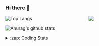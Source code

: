 ### Hi there 👋

<!--
**tao8687/tao8687** is a ✨ _special_ ✨ repository because its `README.md` (this file) appears on your GitHub profile.

Here are some ideas to get you started:

- 🔭 I’m currently working on ...
- 🌱 I’m currently learning ...
- 👯 I’m looking to collaborate on ...
- 🤔 I’m looking for help with ...
- 💬 Ask me about ...
- 📫 How to reach me: ...
- 😄 Pronouns: ...
- ⚡ Fun fact: ...
-->

<img align='right' src="https://media.giphy.com/media/M9gbBd9nbDrOTu1Mqx/giphy.gif" width="240">

  
![Top Langs](https://github-readme-stats.vercel.app/api/top-langs/?username=tao8687&layout=compact&title_color=23238E&text_color=A67D3D)

![Anurag's github stats](https://github-readme-stats.vercel.app/api?username=tao8687&show_icons=true&&text_color=A67D3D&title_color=23238E&show_icons=false&count_private=true&hide=stars)

<details>
  <summary>:zap: Coding Stats</summary>
  <br>
    
<!--START_SECTION:waka-->
![Code Time](http://img.shields.io/badge/Code%20Time-1%2C348%20hrs%2029%20mins-blue)

![Profile Views](http://img.shields.io/badge/Profile%20Views-0-blue)

**🐱 My GitHub Data** 

> 📦 1.5 MB Used in GitHub's Storage 
 > 
> 🏆 171 Contributions in the Year 2023
 > 
> 🚫 Not Opted to Hire
 > 
> 📜 50 Public Repositories 
 > 
> 🔑 22 Private Repositories 
 > 
**I'm an Early 🐤** 

```text
🌞 Morning                1039 commits        █████████████████████░░░░   83.59 % 
🌆 Daytime                84 commits          ██░░░░░░░░░░░░░░░░░░░░░░░   06.76 % 
🌃 Evening                116 commits         ██░░░░░░░░░░░░░░░░░░░░░░░   09.33 % 
🌙 Night                  4 commits           ░░░░░░░░░░░░░░░░░░░░░░░░░   00.32 % 
```
📅 **I'm Most Productive on Wednesday** 

```text
Monday                   179 commits         ████░░░░░░░░░░░░░░░░░░░░░   14.40 % 
Tuesday                  166 commits         ███░░░░░░░░░░░░░░░░░░░░░░   13.35 % 
Wednesday                232 commits         █████░░░░░░░░░░░░░░░░░░░░   18.66 % 
Thursday                 157 commits         ███░░░░░░░░░░░░░░░░░░░░░░   12.63 % 
Friday                   175 commits         ████░░░░░░░░░░░░░░░░░░░░░   14.08 % 
Saturday                 171 commits         ███░░░░░░░░░░░░░░░░░░░░░░   13.76 % 
Sunday                   163 commits         ███░░░░░░░░░░░░░░░░░░░░░░   13.11 % 
```


📊 **This Week I Spent My Time On** 

```text
🕑︎ Time Zone: Asia/Shanghai

💬 Programming Languages: 
Markdown                 2 hrs 59 mins       ███████████████░░░░░░░░░░   59.95 % 
Bash                     1 hr 14 mins        ██████░░░░░░░░░░░░░░░░░░░   24.73 % 
C                        23 mins             ██░░░░░░░░░░░░░░░░░░░░░░░   07.67 % 
Text                     22 mins             ██░░░░░░░░░░░░░░░░░░░░░░░   07.60 % 
Other                    0 secs              ░░░░░░░░░░░░░░░░░░░░░░░░░   00.04 % 

🔥 Editors: 
VS Code                  4 hrs 59 mins       █████████████████████████   100.00 % 

🐱‍💻 Projects: 
vim-galore-zh_cn         3 hrs 22 mins       █████████████████░░░░░░░░   67.56 % 
TS0845_208_gm            1 hr 1 min          █████░░░░░░░░░░░░░░░░░░░░   20.63 % 
TS0845_208               28 mins             ██░░░░░░░░░░░░░░░░░░░░░░░   09.55 % 
TS0845_208_pad           6 mins              █░░░░░░░░░░░░░░░░░░░░░░░░   02.27 % 

💻 Operating System: 
Linux                    4 hrs 59 mins       █████████████████████████   100.00 % 
```

**I Mostly Code in Python** 

```text
Python                   9 repos             ████████░░░░░░░░░░░░░░░░░   31.03 % 
C++                      7 repos             ██████░░░░░░░░░░░░░░░░░░░   24.14 % 
JavaScript               2 repos             ██░░░░░░░░░░░░░░░░░░░░░░░   06.90 % 
Batchfile                1 repo              █░░░░░░░░░░░░░░░░░░░░░░░░   03.45 % 
HTML                     1 repo              █░░░░░░░░░░░░░░░░░░░░░░░░   03.45 % 
```



**Timeline**

![Lines of Code chart](https://raw.githubusercontent.com/tao8687/tao8687/master/assets/bar_graph.png)


 Last Updated on 18/06/2023 01:51:38 UTC
<!--END_SECTION:waka-->
</details>
